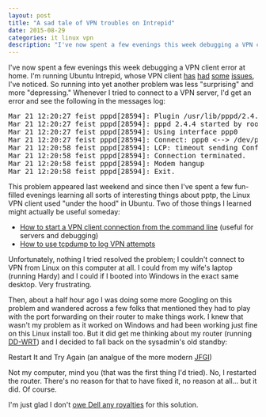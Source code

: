 ```yaml
---
layout: post
title: "A sad tale of VPN troubles on Intrepid"
date: 2015-08-29
categories: it linux vpn
description: "I've now spent a few evenings this week debugging a VPN client error at home: \"LCP: timeout sending Config-Requests ... Connection terminated. ... Modem hangup\""
---
```


I've now spent a few evenings this week debugging a VPN client error at home.  I'm running Ubuntu Intrepid, whose VPN client [has](https://bugs.launchpad.net/ubuntu/+source/network-manager-pptp/+bug/278309) [had](https://bugs.launchpad.net/ubuntu/+source/network-manager-pptp/+bug/291895) [some](https://bugs.launchpad.net/ubuntu/+source/network-manager-pptp/+bug/259168) [issues](https://bugs.launchpad.net/ubuntu/+source/network-manager-pptp/+bug/284212), I've noticed.  So running into yet another problem was less "surprising" and more "depressing."  Whenever I tried to connect to a VPN server, I'd get an error and see the following in the messages log:

<pre>Mar 21 12:20:27 feist pppd[28594]: Plugin /usr/lib/pppd/2.4.4/nm-pptp-pppd-plugin.so loaded.
Mar 21 12:20:27 feist pppd[28594]: pppd 2.4.4 started by root, uid 0
Mar 21 12:20:27 feist pppd[28594]: Using interface ppp0
Mar 21 12:20:27 feist pppd[28594]: Connect: ppp0 &lt;--&gt; /dev/pts/0
Mar 21 12:20:58 feist pppd[28594]: LCP: timeout sending Config-Requests
Mar 21 12:20:58 feist pppd[28594]: Connection terminated.
Mar 21 12:20:58 feist pppd[28594]: Modem hangup
Mar 21 12:20:58 feist pppd[28594]: Exit.</pre>

This problem appeared last weekend and since then I've spent a few fun-filled evenings learning all sorts of interesting things about pptp, the Linux VPN client used "under the hood" in Ubuntu.  Two of those things I learned might actually be useful someday:

* [How to start a VPN client connection from the command line](https://help.ubuntu.com/community/VPNClient#Manually%20configuring%20your%20connection) (useful for servers and debugging)
* [How to use tcpdump to log VPN attempts](http://pptpclient.sourceforge.net/howto-diagnosis.phtml#tcpdump)

Unfortunately, nothing I tried resolved the problem; I couldn't connect to VPN from Linux on this computer at all.  I could from my wife's laptop (running Hardy) and I could if I booted into Windows in the exact same desktop.  Very frustrating.

Then, about a half hour ago I was doing some more Googling on this problem and wandered across a few folks that mentioned they had to play with the port forwarding on their router to make things work.  I knew that wasn't my problem as it worked on Windows and had been working just fine on this Linux install too.  But it did get me thinking about my router (running [DD-WRT](http://www.dd-wrt.com)) and I decided to fall back on the sysadmin's old standby:

Restart It and Try Again (an analgue of the more modern [JFGI](http://justfuckinggoogleit.com/))

Not my computer, mind you (that was the first thing I'd tried).  No, I restarted the router.  There's no reason for that to have fixed it, no reason at all... but it did.  Of course.

I'm just glad I don't [owe Dell any royalties](http://www.bbspot.com/News/2003/08/dell_tech_support.html) for this solution.
